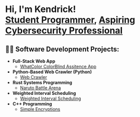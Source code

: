 <h1>Hi, I'm Kendrick! <br/><a href="https://github.com/KendrickBynum">Student Programmer</a>, <a href="https://www.linkedin.com/in/kendrick-bynum-299a11250/"> Aspiring Cybersecurity Professional</a> </h1>

<h2>👨‍💻 Software Development Projects:</h2>

- <b>Full-Stack Web App</b>
  - [WhatColor ColorBlind Assitence App](https://github.com/What-Color-SPU/What-Color)
- <b>Python-Based Web Crawler (Python)</b>
  - [Web Crawler](https://github.com/csc3430-winter2025/graph-a-computer-science-team) 
- <b>Rust Systems Programming</b>
  - [Naruto Battle Arena](https://github.com/csc3310-fall2024/rust-KendrickBynum)
- <b>Weighted Interval Scheduling</b>
  - [Weighted Interval Scheduling](https://github.com/csc3310-fall2024/rust-KendrickBynum)
- <b>C++ Programming</b>
  - [Simple Encryptions](https://github.com/KendrickBynum/SimpleEncryptions)


